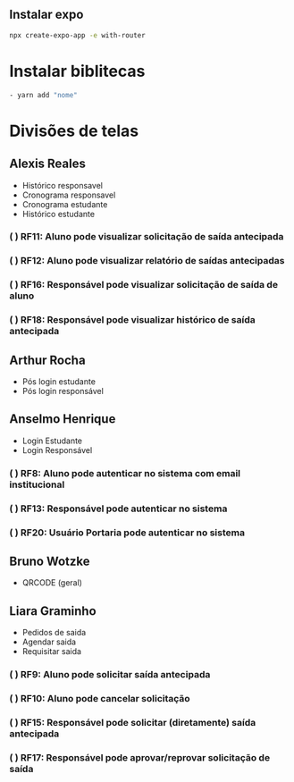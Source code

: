 ## Instalar expo

```sh
npx create-expo-app -e with-router
```

# Instalar biblitecas

```sh
- yarn add "nome"
```

# Divisões de telas

## Alexis Reales

- Histórico responsavel
- Cronograma responsavel
- Cronograma estudante
- Histórico estudante

### ( ) RF11: Aluno pode visualizar solicitação de saída antecipada
### ( ) RF12: Aluno pode visualizar relatório de saídas antecipadas
### ( ) RF16: Responsável pode visualizar solicitação de saída de aluno
### ( ) RF18: Responsável pode visualizar histórico de saída antecipada

## Arthur Rocha

- Pós login estudante
- Pós login responsável

## Anselmo Henrique

- Login Estudante
- Login Responsável

### ( ) RF8: Aluno pode autenticar no sistema com email institucional
### ( ) RF13: Responsável pode autenticar no sistema
### ( ) RF20: Usuário Portaria pode autenticar no sistema

## Bruno Wotzke

- QRCODE (geral)

## Liara Graminho 

- Pedidos de saida
- Agendar saida
- Requisitar saida

### ( ) RF9: Aluno pode solicitar saída antecipada
### ( ) RF10: Aluno pode cancelar solicitação
### ( ) RF15: Responsável pode solicitar (diretamente) saída antecipada
### ( ) RF17: Responsável pode aprovar/reprovar solicitação de saída



